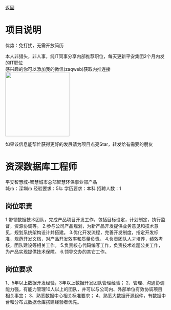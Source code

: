 [返回](../../)

# 项目说明

优势：免打扰，无需开放简历

本人非猎头，非人事，纯IT同事分享内部推荐职位，每天更新平安集团2个月内发的IT职位  
感兴趣的你可以添加我的微信(zaqweb)获取内推连接  
<img src="https://github.com/zaqweb/PA-IT-JOBS/blob/master/WechatICode.jpeg"  height="200" width="200">

如果该信息能帮忙获得更好的发展请为项目点亮Star，转发给有需要的朋友

# 资深数据库工程师
平安智慧城-智慧城市总部智慧环保事业部产品  
城市：深圳市 经验要求：5年 学历要求：本科  招聘人数：1

## 岗位职责
1.带领数据技术团队，完成产品项目开发工作，包括目标设定，计划制定，执行监督，资源协调等。
2.参与公司产品规划，为新产品开发提供业务意见和技术意见，规划系统架构设计并搭建。
3.优化开发流程，完善开发制度，指定开发标准，规范开发文档，对产品开发效率和质量负责。
4.负责团队人才培养，绩效考核，团队建设等相关工作。
5.负责核心代码编写工作，负责技术难题公关工作，为产品实现提供技术保障。
6.领导交办的其它工作。

## 岗位要求
1、5年以上数据开发经验，3年以上数据开发团队管理经验； 
2、管理、沟通协调能力强，有能力管理10人以上的团队，并可以与公司内、外部单位有效协调项目相关事宜；
3、熟悉数据中心相关标准要求；
4、熟悉大数据开源组件，有数据中台和分布式数据仓库搭建经验者优先。




